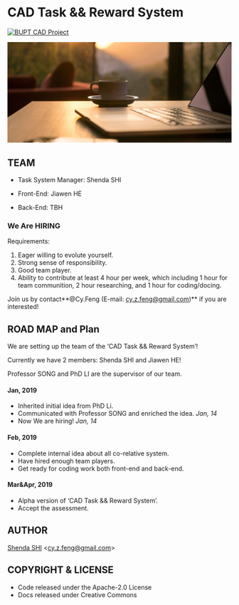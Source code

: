 # CAD Task && Reward System

[![BUPT CAD Project](https://img.shields.io/badge/👀-BUPT_CAD_Project-blue.svg)](https://github.com/bupt/awesome-cad)

![](assets/Laptopandcoffe.jpg)



## TEAM

- Task System Manager: Shenda SHI

- Front-End: Jiawen HE

- Back-End: TBH

    

### We Are HIRING

Requirements:

1. Eager willing to evolute yourself.
1. Strong sense of responsibility.
1. Good team player.
1. Ability to contribute at least 4 hour per week, which including 1 hour for team communition, 2 hour researching, and 1 hour for coding/docing.

Join us by contact**@Cy.Feng (E-mail: cy.z.feng@gmail.com)** if you are interested!



## ROAD MAP and Plan

We are setting up the team of the ‘CAD Task && Reward System’!

Currently we have 2 members: Shenda SHI and Jiawen HE!

Professor SONG and  PhD LI are the supervisor of our team.

#### Jan, 2019

- Inherited initial idea from PhD Li.
- Communicated with Professor SONG and enriched the idea. *Jan, 14*
- Now We are hiring!  *Jan, 14*

#### Feb, 2019

- Complete internal idea about all co-relative system.
- Have hired enough team players.
- Get ready for coding work both front-end and back-end.

#### Mar&Apr, 2019

- Alpha version of  ‘CAD Task && Reward System’.
- Accept the assessment.



## AUTHOR

[Shenda SHI](http://cyfeng.science/) \<cy.z.feng@gmail.com\>



## COPYRIGHT & LICENSE

- Code released under the Apache-2.0 License
- Docs released under Creative Commons
